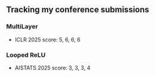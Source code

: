 ## Tracking my conference submissions

### MultiLayer
- ICLR 2025 score: 5, 6, 6, 6

### Looped ReLU
- AISTATS 2025 score: 3, 3, 3, 4

